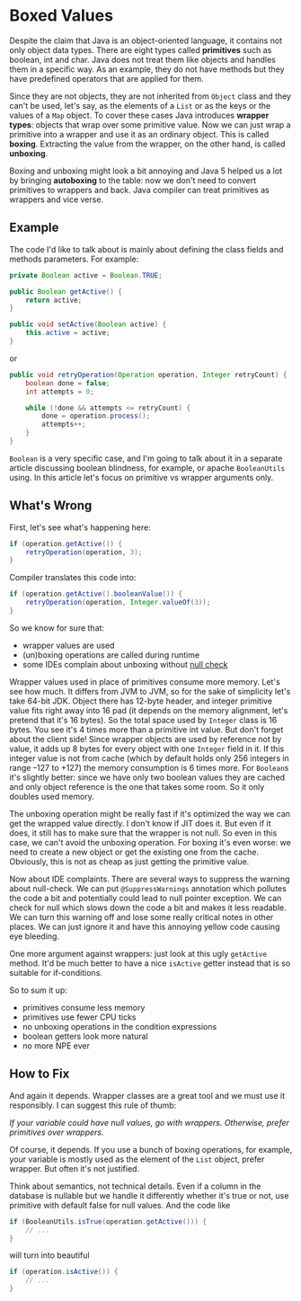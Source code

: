 Boxed Values
============

Despite the claim that Java is an object-oriented language, it contains
not only object data types. There are eight types called **primitives**
such as boolean, int and char. Java does not treat them like objects and
handles them in a specific way. As an example, they do not have methods
but they have predefined operators that are applied for them.

Since they are not objects, they are not inherited from `Object` class
and they can't be used, let's say, as the elements of a `List` or as the
keys or the values of a `Map` object. To cover these cases Java
introduces **wrapper types**: objects that wrap over some primitive
value. Now we can just wrap a primitive into a wrapper and use it as an
ordinary object. This is called **boxing**. Extracting the value from
the wrapper, on the other hand, is called **unboxing**.

Boxing and unboxing might look a bit annoying and Java 5 helped us a lot
by bringing **autoboxing** to the table: now we don't need to convert
primitives to wrappers and back. Java compiler can treat primitives as
wrappers and vice verse.

Example
-------

The code I'd like to talk about is mainly about defining the class
fields and methods parameters. For example:

```java
private Boolean active = Boolean.TRUE;

public Boolean getActive() {
    return active;
}

public void setActive(Boolean active) {
    this.active = active;
}
```

or

```java
public void retryOperation(Operation operation, Integer retryCount) {
    boolean done = false;
    int attempts = 0;

    while (!done && attempts <= retryCount) {
        done = operation.process();
        attempts++;
    }
}
```

`Boolean` is a very specific case, and I'm going to talk about it in a
separate article discussing boolean blindness, for example, or apache
`BooleanUtils` using. In this article let's focus on primitive vs
wrapper arguments only.

What's Wrong
------------

First, let's see what's happening here:

```java
if (operation.getActive()) {
    retryOperation(operation, 3);
}
```

Compiler translates this code into:

```java
if (operation.getActive().booleanValue()) {
    retryOperation(operation, Integer.valueOf(3));
}
```

So we know for sure that:

* wrapper values are used
* (un)boxing operations are called during runtime
* some IDEs complain about unboxing without [null check](NULLCHECK.md)

Wrapper values used in place of primitives consume more memory. Let's
see how much. It differs from JVM to JVM, so for the sake of simplicity
let's take 64-bit JDK. Object there has 12-byte header, and integer
primitive value fits right away into 16 pad (it depends on the memory
alignment, let's pretend that it's 16 bytes). So the total space used by
`Integer` class is 16 bytes. You see it's 4 times more than a primitive
int value. But don't forget about the client side! Since wrapper objects
are used by reference not by value, it adds up 8 bytes for every object
with one `Integer` field in it. If this integer value is not from cache
(which by default holds only 256 integers in range –127 to +127) the
memory consumption is 6 times more. For `Boolean`s it's slightly better:
since we have only two boolean values they are cached and only object
reference is the one that takes some room. So it only doubles used
memory.

The unboxing operation might be really fast if it's optimized the way we
can get the wrapped value directly. I don't know if JIT does it. But
even if it does, it still has to make sure that the wrapper is not null.
So even in this case, we can't avoid the unboxing operation. For boxing
it's even worse: we need to create a new object or get the existing one
from the cache. Obviously, this is not as cheap as just getting the
primitive value.

Now about IDE complaints. There are several ways to suppress the warning
about null-check. We can put `@SuppressWarnings` annotation which
pollutes the code a bit and potentially could lead to null pointer
exception. We can check for null which slows down the code a bit and
makes it less readable. We can turn this warning off and lose some
really critical notes in other places. We can just ignore it and have
this annoying yellow code causing eye bleeding.

One more argument against wrappers: just look at this ugly `getActive`
method. It'd be much better to have a nice `isActive` getter instead
that is so suitable for if-conditions.

So to sum it up:

* primitives consume less memory
* primitives use fewer CPU ticks
* no unboxing operations in the condition expressions
* boolean getters look more natural
* no more NPE ever

How to Fix
----------

And again it depends. Wrapper classes are a great tool and we must use
it responsibly. I can suggest this rule of thumb:

_If your variable could have null values, go with wrappers. Otherwise,
prefer primitives over wrappers._

Of course, it depends. If you use a bunch of boxing operations, for
example, your variable is mostly used as the element of the `List`
object, prefer wrapper. But often it's not justified.

Think about semantics, not technical details. Even if a column in the
database is nullable but we handle it differently whether it's true or
not, use primitive with default false for null values. And the code like

```java
if (BooleanUtils.isTrue(operation.getActive())) {
    // ...
}
```

will turn into beautiful

```java
if (operation.isActive()) {
    // ...
}
```
